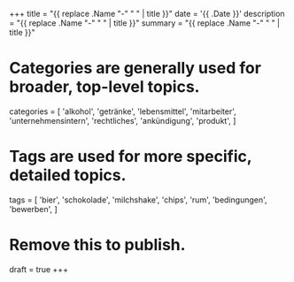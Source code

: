 +++
title = "{{ replace .Name "-" " " | title }}"
date = '{{ .Date }}'
description = "{{ replace .Name "-" " " | title }}"
summary = "{{ replace .Name "-" " " | title }}"
# Categories are generally used for broader, top-level topics.
categories = [
 'alkohol',
 'getränke',
 'lebensmittel',
 'mitarbeiter',
 'unternehmensintern',
 'rechtliches',
 'ankündigung',
 'produkt',
]
# Tags are used for more specific, detailed topics.
tags = [
 'bier',
 'schokolade',
 'milchshake',
 'chips',
 'rum',
 'bedingungen',
 'bewerben',
]
# Remove this to publish.
draft = true
+++
